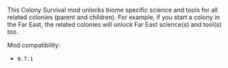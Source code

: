 This Colony Survival mod unlocks biome specific science and tools for all related colonies (parent and children).
For example, if you start a colony in the Far East, the related colonies will unlock Far East science(s) and tool(s) too.

Mod compatibility:   

- `0.7.1`